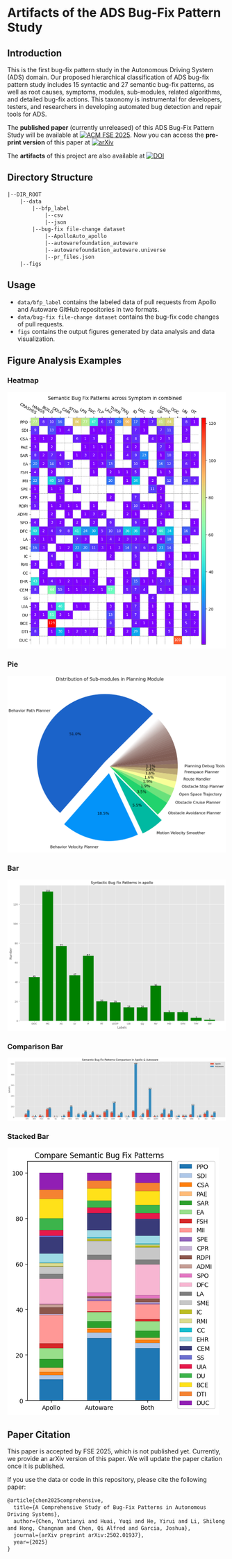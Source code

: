 # Artifacts of the ADS Bug-Fix Pattern Study


## Introduction

This is the first bug-fix pattern study in the Autonomous Driving System (ADS) domain. Our proposed hierarchical classification of ADS bug-fix pattern study includes 15 syntactic and 27 semantic bug-fix patterns, as well as root causes, symptoms, modules, sub-modules, related algorithms, and detailed bug-fix actions. This taxonomy is instrumental for developers, testers, and researchers in developing automated bug detection and repair tools for ADS.

The **published paper** (currently unreleased) of this ADS Bug-Fix Pattern Study will be available at [![ACM FSE 2025](https://img.shields.io/badge/FSE%202025%20DOI-10.1145%2F3715733-blue.svg)](https://doi.org/10.1145/3715733). Now you can access the **pre-print version** of this paper at [![arXiv](https://img.shields.io/badge/arXiv-2502.01937-b31b1b.svg)](https://arxiv.org/abs/2502.01937)

The **artifacts** of this project are also available at [![DOI](https://zenodo.org/badge/DOI/10.5281/zenodo.14776290.svg)](https://doi.org/10.5281/zenodo.14776290)


## Directory Structure

```
|--DIR_ROOT
    |--data
        |--bfp_label
            |--csv
            |--json
        |--bug-fix file-change dataset
            |--ApolloAuto_apollo
            |--autowarefoundation_autoware
            |--autowarefoundation_autoware.universe
            |--pr_files.json
    |--figs
```

## Usage

- `data/bfp_label` contains the labeled data of pull requests from Apollo and Autoware GitHub repositories in two formats. 
- `data/bug-fix file-change dataset` contains the bug-fix code changes of pull requests. 
- `figs` contains the output figures generated by data analysis and data visualization.

## Figure Analysis Examples

### Heatmap
![symptom_semantic_combined.png](figs/png/heatmap/symptom_semantic_combined.png)

### Pie
![pie_subcomponent_combined.png](figs/png/pie/pie_subcomponent_combined.png)

### Bar
![bar_syntactic_apollo.png](figs/png/bar/bar_syntactic_apollo.png)

### Comparison Bar
![bar_semantic_compare.png](figs/png/comparison_bar/bar_semantic_compare.png)

### Stacked Bar
![stackedbar_semantic.png](figs/png/stacked_bar/stackedbar_semantic.png)



## Paper Citation

This paper is accepted by FSE 2025, which is not published yet. Currently, we provide an arXiv version of this paper. We will update the paper citation once it is published.

If you use the data or code in this repository, please cite the following paper:

```aiignore
@article{chen2025comprehensive,
  title={A Comprehensive Study of Bug-Fix Patterns in Autonomous Driving Systems},
  author={Chen, Yuntianyi and Huai, Yuqi and He, Yirui and Li, Shilong and Hong, Changnam and Chen, Qi Alfred and Garcia, Joshua},
  journal={arXiv preprint arXiv:2502.01937},
  year={2025}
}
```